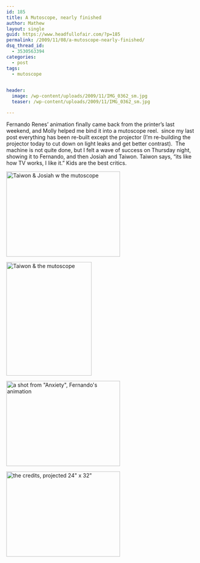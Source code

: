 ```yaml
---
id: 185
title: A Mutoscope, nearly finished
author: Mathew
layout: single
guid: https://www.headfullofair.com/?p=185
permalink: /2009/11/08/a-mutoscope-nearly-finished/
dsq_thread_id:
  - 3530563394
categories:
  - post
tags:
  - mutoscope
  

header:
  image: /wp-content/uploads/2009/11/IMG_0362_sm.jpg
  teaser: /wp-content/uploads/2009/11/IMG_0362_sm.jpg

---
```

Fernando Renes&#8217; animation finally came back from the printer&#8217;s last weekend, and Molly helped me bind it into a mutoscope reel.  since my last post everything has been re-built except the projector (I&#8217;m re-building the projector today to cut down on light leaks and get better contrast).  The machine is not quite done, but I felt a wave of success on Thursday night, showing it to Fernando, and then Josiah and Taiwon. Taiwon says, &#8220;its like how TV works, I like it.&#8221; Kids are the best critics.

[<img class="alignnone size-medium wp-image-187" title="Taiwon & Josiah w the mutoscope" src="https://www.headfullofair.com/wp-content/uploads/2009/11/IMG_0338_sm-300x225.jpg" alt="Taiwon & Josiah w the mutoscope" width="300" height="225" />][1]

[<img class="alignnone size-medium wp-image-186" title="Taiwon & the mutoscope" src="https://www.headfullofair.com/wp-content/uploads/2009/11/IMG_0300_sm-225x300.jpg" alt="Taiwon & the mutoscope" width="225" height="300" />][2]

[<img title="a shot from &quot;Anxiety&quot;, Fernando's animation" src="https://www.headfullofair.com/wp-content/uploads/2009/11/IMG_0362_sm-300x225.jpg" alt="a shot from &quot;Anxiety&quot;, Fernando's animation" width="300" height="225" />][3]

[<img class="alignnone size-medium wp-image-188" title="the credits, projected 24&quot; x 32&quot;" src="https://www.headfullofair.com/wp-content/uploads/2009/11/IMG_0370_sm-300x225.jpg" alt="the credits, projected 24&quot; x 32&quot;" width="300" height="225" />][4]

 [1]: /wp-content/uploads/2009/11/IMG_0338_sm.jpg
 [2]: /wp-content/uploads/2009/11/IMG_0300_sm.jpg
 [3]: /wp-content/uploads/2009/11/IMG_0362_sm.jpg
 [4]: /wp-content/uploads/2009/11/IMG_0370_sm.jpg
